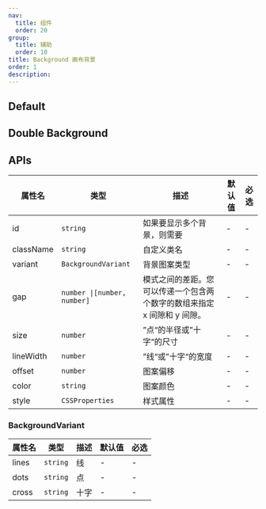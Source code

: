 ```yaml
---
nav:
  title: 组件
  order: 20
group:
  title: 辅助
  order: 10
title: Background 画布背景
order: 1
description:
---
```


## Default

<code src="./demos/index.tsx" center></code>

## Double Background

<code src="./demos/double.tsx" center></code>

## APIs

| 属性名    | 类型                        | 描述                                                                     | 默认值 | 必选 |
| --------- | --------------------------- | ------------------------------------------------------------------------ | ------ | ---- |
| id        | `string`                    | 如果要显示多个背景，则需要                                               | -      | -    |
| className | `string`                    | 自定义类名                                                               | -      | -    |
| variant   | `BackgroundVariant`         | 背景图案类型                                                             | -      | -    |
| gap       | `number \|[number, number]` | 模式之间的差距。您可以传递一个包含两个数字的数组来指定 x 间隙和 y 间隙。 | -      | -    |
| size      | `number`                    | ”点“的半径或”十字“的尺寸                                                 | -      | -    |
| lineWidth | `number`                    | ”线“或”十字“的宽度                                                       | -      | -    |
| offset    | `number`                    | 图案偏移                                                                 | -      | -    |
| color     | `string`                    | 图案颜色                                                                 | -      | -    |
| style     | `CSSProperties`             | 样式属性                                                                 | -      | -    |

### BackgroundVariant

| 属性名 | 类型     | 描述 | 默认值 | 必选 |
| ------ | -------- | ---- | ------ | ---- |
| lines  | `string` | 线   | -      | -    |
| dots   | `string` | 点   | -      | -    |
| cross  | `string` | 十字 | -      | -    |
